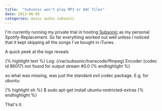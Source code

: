 ```yaml
---
title:  "Subsonic won't play MP3 or AAC files"
date: 2013-06-05
categories: music audio subsonic
---
```


I'm currently running my private trial in hosting [Subsonic](http://www.subsonic.org/pages/index.jsp)
as my personal Spotify-Replacement. So far everything worked out well unless I noticed that it kept
skipping all the songs I've bought in iTunes.

A quick peek at the logs reveals

{% highlight text %}
Log: (/var/subsonic/transcode/ffmpeg) Encoder (codec id 86017) not found for output stream #0.0
{% endhighlight %}

so what was missing, was just the standard *evil* codec package. E.g. for ubuntu:

{% highlight sh %}
$ sudo apt-get install ubuntu-restricted-extras
{% endhighlight %}

That's it.
